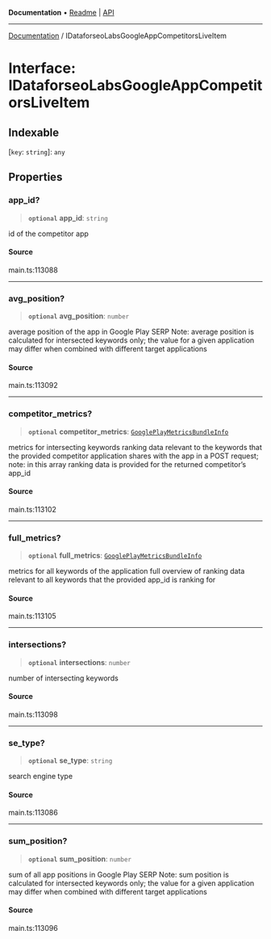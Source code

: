 **Documentation** • [Readme](../README.md) \| [API](../globals.md)

***

[Documentation](../README.md) / IDataforseoLabsGoogleAppCompetitorsLiveItem

# Interface: IDataforseoLabsGoogleAppCompetitorsLiveItem

## Indexable

 \[`key`: `string`\]: `any`

## Properties

### app\_id?

> **`optional`** **app\_id**: `string`

id of the competitor app

#### Source

main.ts:113088

***

### avg\_position?

> **`optional`** **avg\_position**: `number`

average position of the app in Google Play SERP
Note: average position is calculated for intersected keywords only;
the value for a given application may differ when combined with different target applications

#### Source

main.ts:113092

***

### competitor\_metrics?

> **`optional`** **competitor\_metrics**: [`GooglePlayMetricsBundleInfo`](../classes/GooglePlayMetricsBundleInfo.md)

metrics for intersecting keywords
ranking data relevant to the keywords that the provided competitor application shares with the app in a POST request;
note: in this array ranking data is provided for the returned competitor’s app_id

#### Source

main.ts:113102

***

### full\_metrics?

> **`optional`** **full\_metrics**: [`GooglePlayMetricsBundleInfo`](../classes/GooglePlayMetricsBundleInfo.md)

metrics for all keywords of the application
full overview of ranking data relevant to all keywords that the provided app_id is ranking for

#### Source

main.ts:113105

***

### intersections?

> **`optional`** **intersections**: `number`

number of intersecting keywords

#### Source

main.ts:113098

***

### se\_type?

> **`optional`** **se\_type**: `string`

search engine type

#### Source

main.ts:113086

***

### sum\_position?

> **`optional`** **sum\_position**: `number`

sum of all app positions in Google Play SERP
Note: sum position is calculated for intersected keywords only;
the value for a given application may differ when combined with different target applications

#### Source

main.ts:113096
